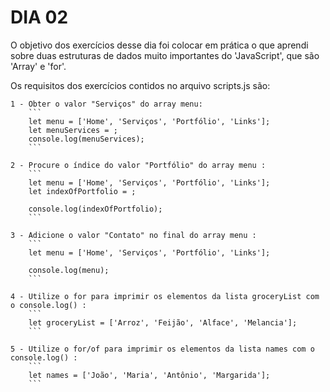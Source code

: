 # DIA 02

O objetivo dos exercícios desse dia foi colocar em prática o que aprendi sobre duas estruturas de dados muito importantes do 'JavaScript', que são 'Array' e 'for'.

Os requisitos dos exercícios contidos no arquivo scripts.js são:

    1 - Obter o valor "Serviços" do array menu:
        ```
        let menu = ['Home', 'Serviços', 'Portfólio', 'Links'];
        let menuServices = ;
        console.log(menuServices);
        ```

    2 - Procure o índice do valor "Portfólio" do array menu :
        ```
        let menu = ['Home', 'Serviços', 'Portfólio', 'Links'];
        let indexOfPortfolio = ;

        console.log(indexOfPortfolio);
        ```

    3 - Adicione o valor "Contato" no final do array menu : 
        ```
        let menu = ['Home', 'Serviços', 'Portfólio', 'Links'];

        console.log(menu);
        ```

    4 - Utilize o for para imprimir os elementos da lista groceryList com o console.log() :
        ```
        let groceryList = ['Arroz', 'Feijão', 'Alface', 'Melancia'];
        ```

    5 - Utilize o for/of para imprimir os elementos da lista names com o console.log() :
        ```
        let names = ['João', 'Maria', 'Antônio', 'Margarida'];
        ```